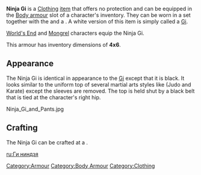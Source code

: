 **Ninja Gi** is a [Clothing](Clothing.md "wikilink")
[item](Items.md "wikilink") that offers no protection and can be equipped
in the [Body armour](Body_Armour.md "wikilink") slot of a character's
inventory. They can be worn in a set together with the [](Ninja_Pants.md) and a [](Ninja_Mask.md). A white version of this item is simply
called a [Gi](Gi.md "wikilink").

[World's End](World's_End.md "wikilink") and [Mongrel](Mongrel.md "wikilink")
characters equip the Ninja Gi.

This armour has inventory dimensions of **4x6**.

## Appearance

The Ninja Gi is identical in appearance to the [Gi](Gi.md "wikilink")
except that it is black. It looks similar to the uniform top of several
martial arts styles like (Judo and Karate) except the sleeves are
removed. The top is held shut by a black belt that is tied at the
character's right hip.

Ninja_Gi_and_Pants.jpg

## Crafting

The Ninja Gi can be crafted at a [](Clothing_Bench.md).

[ru:Ги ниндзя](ru:Ги_ниндзя "wikilink")

[Category:Armour](Category:Armour "wikilink") [Category:Body
Armour](Category:Body_Armour "wikilink")
[Category:Clothing](Category:Clothing "wikilink")